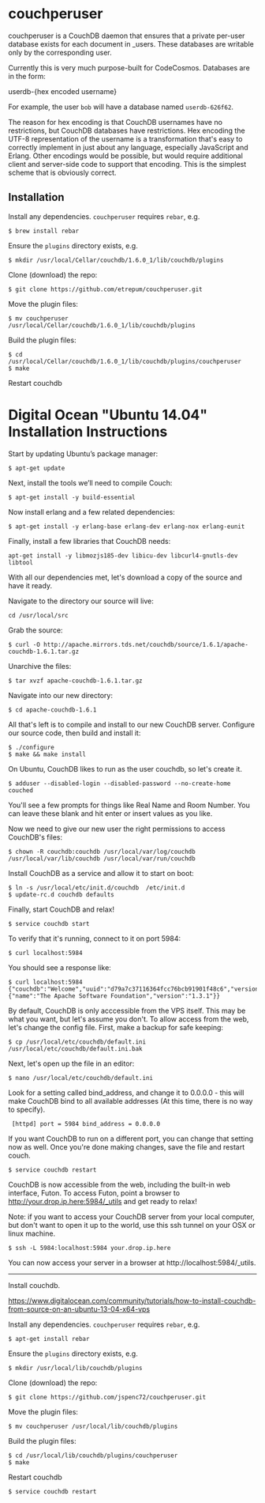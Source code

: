 couchperuser
============

couchperuser is a CouchDB daemon that ensures that a private per-user
database exists for each document in _users. These databases are
writable only by the corresponding user.

Currently this is very much purpose-built for CodeCosmos. Databases are
in the form:

  userdb-{hex encoded username}

For example, the user `bob` will have a database named `userdb-626f62`.

The reason for hex encoding is that CouchDB usernames have no restrictions,
but CouchDB databases have restrictions. Hex encoding the UTF-8
representation of the username is a transformation that's easy to
correctly implement in just about any language, especially JavaScript
and Erlang. Other encodings would be possible, but would require
additional client and server-side code to support that encoding. This
is the simplest scheme that is obviously correct.

Installation
----

Install any dependencies. `couchperuser` requires `rebar`, e.g.

    $ brew install rebar

Ensure the `plugins` directory exists, e.g.

    $ mkdir /usr/local/Cellar/couchdb/1.6.0_1/lib/couchdb/plugins

Clone (download) the repo:

    $ git clone https://github.com/etrepum/couchperuser.git

Move the plugin files:

    $ mv couchperuser /usr/local/Cellar/couchdb/1.6.0_1/lib/couchdb/plugins

Build the plugin files:

    $ cd /usr/local/Cellar/couchdb/1.6.0_1/lib/couchdb/plugins/couchperuser
    $ make

Restart couchdb

# Digital Ocean "Ubuntu 14.04" Installation Instructions
Start by updating Ubuntu’s package manager:

    $ apt-get update

Next, install the tools we’ll need to compile Couch:

    $ apt-get install -y build-essential

Now install erlang and a few related dependencies:

    $ apt-get install -y erlang-base erlang-dev erlang-nox erlang-eunit

Finally, install a few libraries that CouchDB needs:

    apt-get install -y libmozjs185-dev libicu-dev libcurl4-gnutls-dev libtool

With all our dependencies met, let's download a copy of the source and have it ready.

Navigate to the directory our source will live:

    cd /usr/local/src

Grab the source:

    $ curl -O http://apache.mirrors.tds.net/couchdb/source/1.6.1/apache-couchdb-1.6.1.tar.gz


Unarchive the files:

    $ tar xvzf apache-couchdb-1.6.1.tar.gz

Navigate into our new directory:

    $ cd apache-couchdb-1.6.1

All that's left is to compile and install to our new CouchDB server. Configure our source code, then build and install it:

    $ ./configure
    $ make && make install

On Ubuntu, CouchDB likes to run as the user couchdb, so let's create it.

    $ adduser --disabled-login --disabled-password --no-create-home couched

You'll see a few prompts for things like Real Name and Room Number. You can leave these blank and hit enter or insert values as you like.

Now we need to give our new user the right permissions to access CouchDB's files:

    $ chown -R couchdb:couchdb /usr/local/var/log/couchdb /usr/local/var/lib/couchdb /usr/local/var/run/couchdb

Install CouchDB as a service and allow it to start on boot:

    $ ln -s /usr/local/etc/init.d/couchdb  /etc/init.d
    $ update-rc.d couchdb defaults

Finally, start CouchDB and relax!

    $ service couchdb start

To verify that it's running, connect to it on port 5984:

    $ curl localhost:5984

You should see a response like:

    $ curl localhost:5984 {"couchdb":"Welcome","uuid":"d79a7c37116364fcc76bcb91901f48c6","version":"1.3.1","vendor":{"name":"The Apache Software Foundation","version":"1.3.1"}}
  
By default, CouchDB is only acccessible from the VPS itself. This may be what you want, but let's assume you don't. To allow access from the web, let's change the config file. First, make a backup for safe keeping:

    $ cp /usr/local/etc/couchdb/default.ini /usr/local/etc/couchdb/default.ini.bak
  
Next, let's open up the file in an editor:

    $ nano /usr/local/etc/couchdb/default.ini
  
Look for a setting called bind_address, and change it to 0.0.0.0 - this will make CouchDB bind to all available addresses (At this time, there is no way to specify).

     [httpd] port = 5984 bind_address = 0.0.0.0

If you want CouchDB to run on a different port, you can change that setting now as well. Once you're done making changes, save the file and restart couch.

    $ service couchdb restart

CouchDB is now accessible from the web, including the built-in web interface, Futon. To access Futon, point a browser to http://your.drop.ip.here:5984/_utils and get ready to relax!

Note: if you want to access your CouchDB server from your local computer, but don't want to open it up to the world, use this ssh tunnel on your OSX or linux machine.

    $ ssh -L 5984:localhost:5984 your.drop.ip.here

You can now access your server in a browser at http://localhost:5984/_utils.


----
Install couchdb.

https://www.digitalocean.com/community/tutorials/how-to-install-couchdb-from-source-on-an-ubuntu-13-04-x64-vps

Install any dependencies. `couchperuser` requires `rebar`, e.g.

    $ apt-get install rebar

Ensure the `plugins` directory exists, e.g.

    $ mkdir /usr/local/lib/couchdb/plugins

Clone (download) the repo:

    $ git clone https://github.com/jspenc72/couchperuser.git

Move the plugin files:

    $ mv couchperuser /usr/local/lib/couchdb/plugins

Build the plugin files:

    $ cd /usr/local/lib/couchdb/plugins/couchperuser
    $ make

Restart couchdb

    $ service couchdb restart
